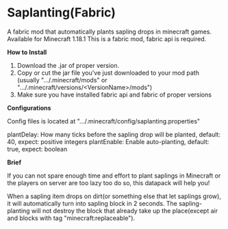 # Saplanting(Fabric)
A fabric mod that automatically plants sapling drops in minecraft games.
Available for Minecraft 1.18.1
This is a fabric mod, fabric api is required.

**How to Install**

1. Download the .jar of proper version.
2. Copy or cut the jar file you've just downloaded to your mod path (usually ".../.minecraft/mods" or ".../.minecraft/versions/\<VersionName\>/mods")
3. Make sure you have installed fabric api and fabric of proper versions

**Configurations**

Config files is located at ".../.minecraft/config/saplanting.properties"

plantDelay: How many ticks before the sapling drop will be planted, default: 40, expect: positive integers
plantEnable: Enable auto-planting, default: true, expect: boolean

**Brief**

If you can not spare enough time and effort to plant saplings in Minecraft or the players on server are too lazy too do so, this datapack will help you!

When a sapling item drops on dirt(or something else that let saplings grow), it will automatically turn into sapling block in 2 seconds. The sapling-planting will not destroy the block that already take up the place(except air and blocks with tag "minecraft:replaceable").
